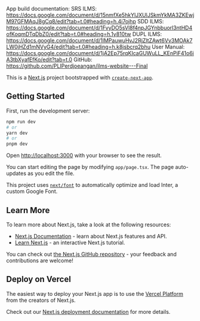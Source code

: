 App build documentation:
SRS ILMS: https://docs.google.com/document/d/15nmfXe5hkYlJXUlJSkmYkMA3ZKEwjM97GFMAqJ8gCq8/edit?tab=t.0#heading=h.4i7ojhp
SDD ILMS: https://docs.google.com/document/d/1FvyDO5sVl8f4npJGYnbbuorl3ntHD4ofKoqmDTqDbZ0/edit?tab=t.0#heading=h.1y810tw
DUPL ILMS: https://docs.google.com/document/d/1lMPauwuHvJ2RjZltZAwt6Vv3MOAk7LW0jHZd1mNVyG4/edit?tab=t.0#heading=h.k8jsbcrq2bhu
User Manual: https://docs.google.com/document/d/1jA2Ep75rqKIcaGUWuLL_KEnPiF41o6iA3tbXyafEfKo/edit?tab=t.0
GitHub: https://github.com/PLIPerdjoeangan/ilms-website---Final 

This is a [Next.js](https://nextjs.org/) project bootstrapped with [`create-next-app`](https://github.com/vercel/next.js/tree/canary/packages/create-next-app).

## Getting Started

First, run the development server:

```bash
npm run dev
# or
yarn dev
# or
pnpm dev
```

Open [http://localhost:3000](http://localhost:3000) with your browser to see the result.

You can start editing the page by modifying `app/page.tsx`. The page auto-updates as you edit the file.

This project uses [`next/font`](https://nextjs.org/docs/basic-features/font-optimization) to automatically optimize and load Inter, a custom Google Font.

## Learn More

To learn more about Next.js, take a look at the following resources:

- [Next.js Documentation](https://nextjs.org/docs) - learn about Next.js features and API.
- [Learn Next.js](https://nextjs.org/learn) - an interactive Next.js tutorial.

You can check out [the Next.js GitHub repository](https://github.com/vercel/next.js/) - your feedback and contributions are welcome!

## Deploy on Vercel

The easiest way to deploy your Next.js app is to use the [Vercel Platform](https://vercel.com/new?utm_medium=default-template&filter=next.js&utm_source=create-next-app&utm_campaign=create-next-app-readme) from the creators of Next.js.

Check out our [Next.js deployment documentation](https://nextjs.org/docs/deployment) for more details.
